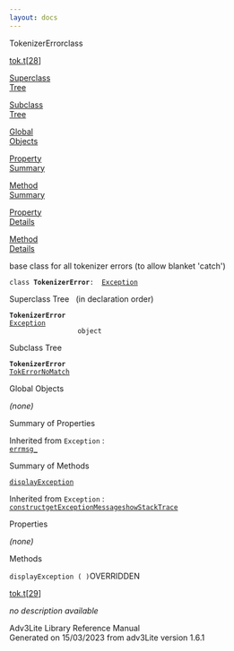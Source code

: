 ```yaml
---
layout: docs
---
```

<span class="title">TokenizerError</span><span class="type">class</span>

[tok.t](../file/tok.t.html)\[[28](../source/tok.t.html#28)\]

[Superclass  
Tree](#_SuperClassTree_)

[Subclass  
Tree](#_SubClassTree_)

[Global  
Objects](#_ObjectSummary_)

[Property  
Summary](#_PropSummary_)

[Method  
Summary](#_MethodSummary_)

[Property  
Details](#_Properties_)

[Method  
Details](#_Methods_)



base class for all tokenizer errors (to allow blanket 'catch')

`class `**`TokenizerError`**` :   `[`Exception`](../object/Exception.html)



<span id="_SuperClassTree_"></span>



<span class="hdln">Superclass Tree</span>   (in declaration order)



**`TokenizerError`**  
[`Exception`](../object/Exception.html)  
`                 object`  
<span id="_SubClassTree_"></span>



<span class="hdln">Subclass Tree</span>  



**`TokenizerError`**  
[`TokErrorNoMatch`](../object/TokErrorNoMatch.html)  
<span id="_ObjectSummary_"></span>



<span class="hdln">Global Objects</span>  



*(none)* <span id="_PropSummary_"></span>



<span class="hdln">Summary of Properties</span>  





Inherited from `Exception` :  
[`errmsg_`](../object/Exception.html#errmsg_)

<span id="_MethodSummary_"></span>



<span class="hdln">Summary of Methods</span>  



[`displayException`](#displayException)

Inherited from `Exception` :  
[`construct`](../object/Exception.html#construct)[`getExceptionMessage`](../object/Exception.html#getExceptionMessage)[`showStackTrace`](../object/Exception.html#showStackTrace)

<span id="_Properties_"></span>



<span class="hdln">Properties</span>  



*(none)* <span id="_Methods_"></span>



<span class="hdln">Methods</span>  



<span id="displayException"></span>

`displayException ( )`<span class="rem">OVERRIDDEN</span>

[tok.t](../file/tok.t.html)\[[29](../source/tok.t.html#29)\]



*no description available*





Adv3Lite Library Reference Manual  
Generated on 15/03/2023 from adv3Lite version 1.6.1


